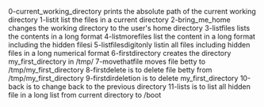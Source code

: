 0-current_working_directory prints the absolute path of the current working directory
1-listit list the files in a current directory
2-bring_me_home changes the working directory to the user's home directory
3-listfiles lists the contents in a long format
4-listmorefiles list the content in a long format including the hidden filesi
5-listfilesdigitonly listin all files including hidden files in a long numerical format
6-firstdirectory creates the directory my_first_directory in /tmp/
7-movethatfile moves file betty to /tmp/my_first_directory
8-firstdelete is to delete file betty from /tmp/my_first_directory
9-firstdirdeletion is to delete my_first_directory
10-back is to change back to the previous directory
11-lists is to list all hidden file in a long list from current directory to /boot
